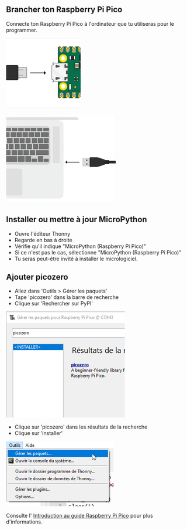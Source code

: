 ## Brancher ton Raspberry Pi Pico

Connecte ton Raspberry Pi Pico à l'ordinateur que tu utiliseras pour le programmer.

![Câble USB branché sur Raspberry Pi Pico.](images/pico-top-plug.png)

![Câble USB branché à l'ordinateur.](images/plug-in-pico.png)

## Installer ou mettre à jour MicroPython

+ Ouvre l'éditeur Thonny
+ Regarde en bas à droite
+ Vérifie qu'il indique "MicroPython (Raspberry Pi Pico)"
+ Si ce n'est pas le cas, sélectionne "MicroPython (Raspberry Pi Pico)"
+ Tu seras peut-être invité à installer le micrologiciel.

## Ajouter picozero

+ Allez dans 'Outils > Gérer les paquets'
+ Tape 'picozero' dans la barre de recherche
+ Clique sur 'Rechercher sur PyPI'

![Fenêtre d'installation des packages Thonny avec champ de recherche.](images/search-picozero.png)

 + Clique sur 'picozero' dans les résultats de la recherche
 + Clique sur 'installer'

![picozero dans les résultats de recherche.](images/tools-manage-packages.png)

Consulte l' [Introduction au guide Raspberry Pi Pico](https://projects.raspberrypi.org/en/pathways/pico-intro) pour plus d'informations. 
